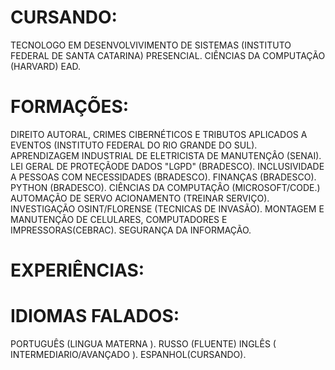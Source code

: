 # CURSANDO:
TECNOLOGO EM DESENVOLVIVIMENTO DE SISTEMAS (INSTITUTO FEDERAL DE SANTA CATARINA) PRESENCIAL.
CIÊNCIAS DA COMPUTAÇÃO (HARVARD) EAD.

# FORMAÇÕES:
DIREITO AUTORAL, CRIMES CIBERNÉTICOS E TRIBUTOS APLICADOS A EVENTOS (INSTITUTO FEDERAL DO RIO GRANDE DO SUL).
APRENDIZAGEM INDUSTRIAL DE ELETRICISTA DE MANUTENÇÂO (SENAI).
LEI GERAL DE PROTEÇÃODE DADOS "LGPD" (BRADESCO).
INCLUSIVIDADE A PESSOAS COM NECESSIDADES (BRADESCO).
FINANÇAS (BRADESCO).
PYTHON (BRADESCO).
CIÊNCIAS DA COMPUTAÇÂO (MICROSOFT/CODE.)
AUTOMAÇÃO DE SERVO ACIONAMENTO (TREINAR SERVIÇO).
INVESTIGAÇÃO OSINT/FLORENSE (TECNICAS DE INVASÃO).
MONTAGEM E MANUTENÇÃO DE CELULARES, COMPUTADORES E IMPRESSORAS(CEBRAC).
SEGURANÇA DA INFORMAÇÃO.

# EXPERIÊNCIAS:

# IDIOMAS FALADOS:
PORTUGUÊS (LINGUA MATERNA ).
RUSSO (FLUENTE)
INGLÊS ( INTERMEDIARIO/AVANÇADO ).
ESPANHOL(CURSANDO).
